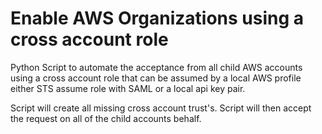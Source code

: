 # Enable AWS Organizations using a cross account role
Python Script to automate the acceptance from all child AWS accounts using a cross account role that can be assumed by a local AWS profile either STS assume role with SAML or a local api key pair.

Script will create all missing cross account trust's.
Script will then accept the request on all of the child accounts behalf.
